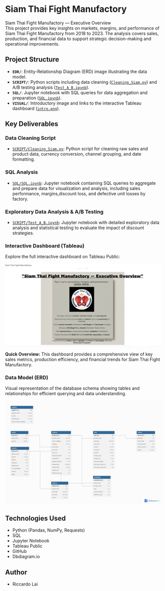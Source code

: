 # Siam Thai Fight Manufactory  
Siam Thai Fight Manufactory — Executive Overview  
This project provides key insights on markets, margins, and performance of Siam Thai Fight Manufactory from 2018 to 2023. The analysis covers sales, production, and financial data to support strategic decision-making and operational improvements.

## Project Structure

- **`EDR/`**: Entity-Relationship Diagram (ERD) image illustrating the data model.
- **`SCRIPT/`**: Python scripts including data cleaning ([`Cleaning_Siam.py`](SCRIPT/Cleaning_Siam.py)) and A/B testing analysis ([`Test_A_B.ipynb`](SCRIPT/Test_A_B.ipynb)).
- **`SQL/`**: Jupyter notebook with SQL queries for data aggregation and preparation ([`SQL.ipynb`](SQL/SQL.ipynb)).
- **`VISUAL/`**: Introductory image and links to the interactive Tableau dashboard ([`intro.png`](VISUAL/intro.png)).

## Key Deliverables

### Data Cleaning Script

- [`SCRIPT/Cleaning_Siam.py`](SCRIPT/Cleaning_Siam.py): Python script for cleaning raw sales and product data, currency conversion, channel grouping, and date formatting.

### SQL Analysis

- [`SQL/SQL.ipynb`](SQL/SQL.ipynb): Jupyter notebook containing SQL queries to aggregate and prepare data for visualization and analysis, including sales performance, margins,discount loss, and defective unit losses by factory.

### Exploratory Data Analysis & A/B Testing

- [`SCRIPT/Test_A_B.ipynb`](SCRIPT/Test_A_B.ipynb): Jupyter notebook with detailed exploratory data analysis and statistical testing to evaluate the impact of discount strategies.

### Interactive Dashboard (Tableau)

Explore the full interactive dashboard on Tableau Public:

[![Tableau Dashboard Screenshot](VISUAL/intro.png)](https://public.tableau.com/app/profile/riccardo.lai/viz/SiamThai-FightManufactory/SiamThaiFightManufactory)

**Quick Overview:** This dashboard provides a comprehensive view of key sales metrics, production efficiency, and financial trends for Siam Thai Fight Manufactory.

### Data Model (ERD)

Visual representation of the database schema showing tables and relationships for efficient querying and data understanding.

![ERD Diagram](EDR/ERD.jpg)  


## Technologies Used

- Python (Pandas, NumPy, Requests)
- SQL
- Jupyter Notebook
- Tableau Public
- GitHub
- Dbdiagram.io

## Author

- Riccardo Lai
